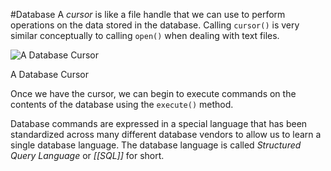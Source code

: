 #Database 
A _cursor_ is like a file handle that we can use to perform operations on the data stored in the database. Calling `cursor()` is very similar conceptually to calling `open()` when dealing with text files.

![A Database Cursor](https://www.py4e.com/images/cursor.svg)

A Database Cursor

Once we have the cursor, we can begin to execute commands on the contents of the database using the `execute()` method.

Database commands are expressed in a special language that has been standardized across many different database vendors to allow us to learn a single database language. The database language is called _Structured Query Language_ or _[[SQL]]_ for short.